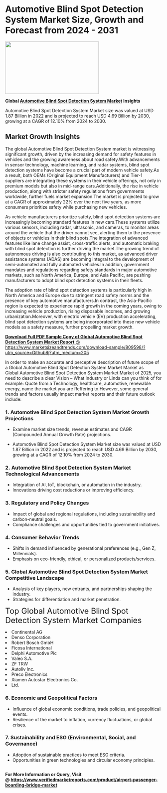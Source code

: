 <H1>Automotive Blind Spot Detection System Market Size, Growth and Forecast from 2024 - 2031</H1><img class="aligncenter size-medium wp-image-584254" src="https://thirdeyenews.in/wp-content/uploads/2024/09/Global-Market-Research-300x168.jpeg" alt="" width="300" height="168" /><p><strong>Global&nbsp;<a href="https://www.marketsizeandtrends.com/download-sample/809598/?utm_source=Github8j?utm_medium=205">Automotive Blind Spot Detection System Market</a> Insights</strong></p><p>Automotive Blind Spot Detection System Market size was valued at USD 1.87 Billion in 2022 and is projected to reach USD 4.69 Billion by 2030, growing at a CAGR of 12.10% from 2024 to 2030.</p><p><h2>Market Growth Insights</h2> <p>The global Automotive Blind Spot Detection System market is witnessing significant growth, driven by the increasing demand for safety features in vehicles and the growing awareness about road safety.With advancements in sensor technology, machine learning, and radar systems, blind spot detection systems have become a crucial part of modern vehicle safety.As a result, both OEMs (Original Equipment Manufacturers) and Tier-1 suppliers are integrating these systems in their vehicle offerings, not only in premium models but also in mid-range cars.Additionally, the rise in vehicle production, along with stricter safety regulations from governments worldwide, further fuels market expansion.The market is projected to grow at a CAGR of approximately 22% over the next five years, as more consumers prioritize safety while purchasing new vehicles.</p> <p><a href="#"></a></p> <p>As vehicle manufacturers prioritize safety, blind spot detection systems are increasingly becoming standard features in new cars.These systems utilize various sensors, including radar, ultrasonic, and cameras, to monitor areas around the vehicle that the driver cannot see, alerting them to the presence of objects or vehicles in their blind spots.The integration of advanced features like lane change assist, cross-traffic alerts, and automatic braking with blind spot detection is further driving the market.The growing trend of autonomous driving is also contributing to this market, as advanced driver assistance systems (ADAS) are becoming integral to the development of semi-automated and fully automated vehicles.In addition, government mandates and regulations regarding safety standards in major automotive markets, such as North America, Europe, and Asia Pacific, are pushing manufacturers to adopt blind spot detection systems in their fleets.<p>The adoption rate of blind spot detection systems is particularly high in North America and Europe due to stringent road safety norms and the presence of key automotive manufacturers.In contrast, the Asia-Pacific region is expected to experience rapid growth in the coming years, owing to increasing vehicle production, rising disposable incomes, and growing urbanization.Moreover, with electric vehicle (EV) production accelerating, blind spot detection systems are being incorporated into these new vehicle models as a safety measure, further propelling market growth.</p> <p><a href="#"></p><p><span class=""><strong>Download Full PDF Sample Copy of Global Automotive Blind Spot Detection System Market Report</strong> @ <a href="https://www.marketsizeandtrends.com/download-sample/809598/?utm_source=Github8j?utm_medium=205" target="_blank">https://www.marketsizeandtrends.com/download-sample/809598/?utm_source=Github8j?utm_medium=205</a></span></p><p>In order to make an accurate and perceptive description of future scope of a Global&nbsp;Automotive Blind Spot Detection System Market Market as Global&nbsp;Automotive Blind Spot Detection System Market Market of 2025, you need to describe a clear Vision &ndash; What Industry or Linda can you think of for example: Quote from a Technology, healthcare, automotive, renewable energy, name the market you are Reffering to.However, some general trends and factors usually impact market reports and their future outlook include:</p><h3>1.&nbsp;<strong>Automotive Blind Spot Detection System Market Growth Projections</strong></h3><ul><li>Examine market size trends, revenue estimates and CAGR (Compounded Annual Growth Rate) projections.</li><li><p>Automotive Blind Spot Detection System Market size was valued at USD 1.87 Billion in 2022 and is projected to reach USD 4.69 Billion by 2030, growing at a CAGR of 12.10% from 2024 to 2030.</p></li></ul><h3>2.&nbsp;<strong>Automotive Blind Spot Detection System Market Technological Advancements</strong></h3><ul><li>Integration of AI, IoT, blockchain, or automation in the industry.</li><li>Innovations driving cost reductions or improving efficiency.</li></ul><h3>3.&nbsp;<strong>Regulatory and Policy Changes</strong></h3><ul><li>Impact of global and regional regulations, including sustainability and carbon-neutral goals.</li><li>Compliance challenges and opportunities tied to government initiatives.</li></ul><h3>4.&nbsp;<strong>Consumer Behavior Trends</strong></h3><ul><li>Shifts in demand influenced by generational preferences (e.g., Gen Z, Millennials).</li><li>Emphasis on eco-friendly, ethical, or personalized products/services.</li></ul><h3>5.&nbsp;<strong>Global Automotive Blind Spot Detection System Market Competitive Landscape</strong></h3><ul><li>Analysis of key players, new entrants, and partnerships shaping the industry.</li><li>Strategies for differentiation and market penetration.</li></ul><p data-pm-slice="1 1 []"><span style="color: inherit; font-family: inherit; font-size: 25px;">Top Global Automotive Blind Spot Detection System Market Companies</span></p><div class="" data-test-id=""><p><li>Continental AG</li><li> Denso Corporation</li><li> Robert Bosch GmbH</li><li> Ficosa International</li><li> Delphi Automotive Plc</li><li> Valeo S.A.</li><li> ZF TRW</li><li> Autoliv Inc.</li><li> Preco Electronics</li><li> Xiamen Autostar Electronics Co.</li><li> Ltd.</li></p></div><h3>6.&nbsp;<strong>Economic and Geopolitical Factors</strong></h3><ul><li>Influence of global economic conditions, trade policies, and geopolitical events.</li><li>Resilience of the market to inflation, currency fluctuations, or global crises.</li></ul><h3>7.&nbsp;<strong>Sustainability and ESG (Environmental, Social, and Governance)</strong></h3><ul><li>Adoption of sustainable practices to meet ESG criteria.</li><li>Opportunities in green technologies and circular economy principles.</li></ul><h2><strong style="font-size: 14px;">For More Information or Query, Visit @&nbsp;</strong><a style="background-color: #ffffff; font-size: 14px;" href="https://www.marketsizeandtrends.com/report/automotive-blind-spot-detection-system-market/" target="_blank">https://www.verifiedmarketreports.com/product/airport-passenger-boarding-bridge-market</a></h2>